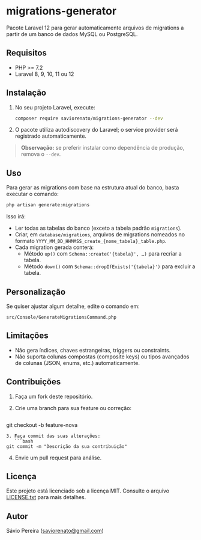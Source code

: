 # migrations-generator

Pacote Laravel 12 para gerar automaticamente arquivos de migrations a partir de um banco de dados MySQL ou PostgreSQL.

## Requisitos

- PHP >= 7.2
- Laravel 8, 9, 10, 11 ou 12

## Instalação

1. No seu projeto Laravel, execute:

   ```bash
   composer require saviorenato/migrations-generator --dev
   ```

2. O pacote utiliza autodiscovery do Laravel; o service provider será registrado automaticamente.

> **Observação:** se preferir instalar como dependência de produção, remova o `--dev`.

## Uso

Para gerar as migrations com base na estrutura atual do banco, basta executar o comando:

```bash
php artisan generate:migrations
```

Isso irá:

- Ler todas as tabelas do banco (exceto a tabela padrão `migrations`).
- Criar, em `database/migrations`, arquivos de migrations nomeados no formato `YYYY_MM_DD_HHMMSS_create_{nome_tabela}_table.php`.
- Cada migration gerada conterá:
  - Método `up()` com `Schema::create('{tabela}', …)` para recriar a tabela.
  - Método `down()` com `Schema::dropIfExists('{tabela}')` para excluir a tabela.

## Personalização

Se quiser ajustar algum detalhe, edite o comando em:

```
src/Console/GenerateMigrationsCommand.php
```

## Limitações

- Não gera índices, chaves estrangeiras, triggers ou constraints.
- Não suporta colunas compostas (composite keys) ou tipos avançados de colunas (JSON, enums, etc.) automaticamente.

## Contribuições

1. Faça um fork deste repositório.
2. Crie uma branch para sua feature ou correção:

   ```bash
   ```

git checkout -b feature-nova

````
3. Faça commit das suas alterações:
   ```bash
git commit -m "Descrição da sua contribuição"
````

4. Envie um pull request para análise.

## Licença

Este projeto está licenciado sob a licença MIT. Consulte o arquivo [LICENSE.txt](LICENSE.txt) para mais detalhes.

## Autor

Sávio Pereira ([saviorenato@gmail.com](mailto\:saviorenato@gmail.com))
